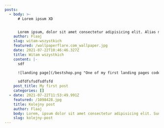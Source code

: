 ```yaml
---
posts:
  - body: >-
      # Lorem ipsum XD


      Lorem ipsum, dolor sit amet consectetur adipisicing elit. Alias molestiae molestias excepturi quisquam illo, minima perspiciatis reiciendis quas nemo facere tempore vitae qui rerum perferendis tenetur, ipsum, hic eius si**miliq*ue! A*met dol**oremque omnis sequi esse unde, voluptas suscipit animi id laboriosam ipsam delectus quae magnam earum reprehenderit sit expedita mollitia, accusamus labore aut vel odit optio repudiandae veniam `dolores! Facere consectetur illo aliquid in` ab quae nobis minus earum? Aliquam ipsum excepturi cupiditate dolorum, unde deserunt omnis voluptates incidunt perspiciatis neque? In autem sit consequatur, nemo eum explicabo dolores veniam ullam debitis expedita modi laboriosam ex quidem. Eius, numquam blanditiis.
    author: Flaaj
    slug: witam-wszystkich
    featured: /wallpaperflare.com_wallpaper.jpg
    date: 2021-07-22T10:46:46.327Z
    title: Witam wszystkich
    content: |-
      sdf

      ![landing page](/bestshop.png "One of my first landing pages coded")

      sdfdfsfsdfsdfsfd
    post_title: My first post
    categories: []
  - date: 2021-07-22T11:53:49.991Z
    featured: /1098428.jpg
    title: Kolejny post
    author: Flaaj
    body: Lorem, ipsum dolor sit amet consectetur adipisicing elit. Sunt laboriosam nesciunt nisi, illum necessitatibus quas iusto iste vero possimus optio? Tempore inventore iure beatae soluta consequatur necessitatibus, architecto veritatis distinctio rerum! Fuga quas accusantium, nam nulla ex cumque provident reprehenderit? Velit similique quis magnam non unde perspiciatis blanditiis facere dolor quod optio officiis explicabo, ex nulla mollitia dolore tempora nemo sed totam enim voluptatibus a! Delectus beatae minima sequi veritatis magnam rerum, exercitationem fugit commodi repellat magni, quaerat neque unde harum? Neque necessitatibus dignissimos ipsa assumenda ex asperiores voluptatibus porro numquam voluptatum voluptas. Voluptate similique facere delectus, consequatur placeat cupiditate.
    slug: kolejny-post
---
```

